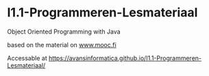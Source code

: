 # I1.1-Programmeren-Lesmateriaal
Object Oriented Programming with Java

based on the material on www.mooc.fi

Accessable at https://avansinformatica.github.io/I1.1-Programmeren-Lesmateriaal/
